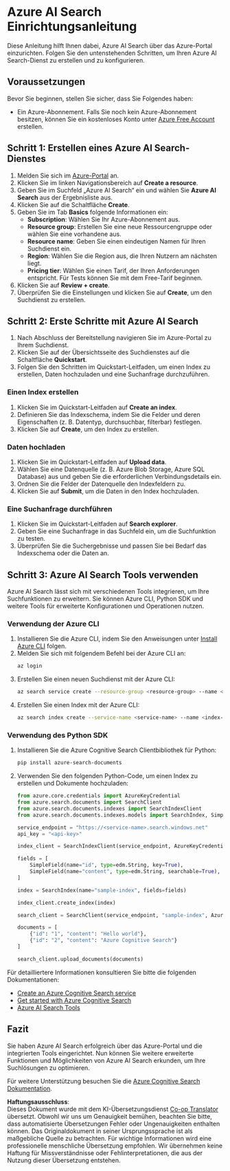 <!--
CO_OP_TRANSLATOR_METADATA:
{
  "original_hash": "f0ce2d470f3efad6f8c7df376f416a4b",
  "translation_date": "2025-07-12T07:33:07+00:00",
  "source_file": "00-course-setup/AzureSearch.md",
  "language_code": "de"
}
-->
# Azure AI Search Einrichtungsanleitung

Diese Anleitung hilft Ihnen dabei, Azure AI Search über das Azure-Portal einzurichten. Folgen Sie den untenstehenden Schritten, um Ihren Azure AI Search-Dienst zu erstellen und zu konfigurieren.

## Voraussetzungen

Bevor Sie beginnen, stellen Sie sicher, dass Sie Folgendes haben:

- Ein Azure-Abonnement. Falls Sie noch kein Azure-Abonnement besitzen, können Sie ein kostenloses Konto unter [Azure Free Account](https://azure.microsoft.com/free/?wt.mc_id=studentamb_258691) erstellen.

## Schritt 1: Erstellen eines Azure AI Search-Dienstes

1. Melden Sie sich im [Azure-Portal](https://portal.azure.com/?wt.mc_id=studentamb_258691) an.
2. Klicken Sie im linken Navigationsbereich auf **Create a resource**.
3. Geben Sie im Suchfeld „Azure AI Search“ ein und wählen Sie **Azure AI Search** aus der Ergebnisliste aus.
4. Klicken Sie auf die Schaltfläche **Create**.
5. Geben Sie im Tab **Basics** folgende Informationen ein:
   - **Subscription**: Wählen Sie Ihr Azure-Abonnement aus.
   - **Resource group**: Erstellen Sie eine neue Ressourcengruppe oder wählen Sie eine vorhandene aus.
   - **Resource name**: Geben Sie einen eindeutigen Namen für Ihren Suchdienst ein.
   - **Region**: Wählen Sie die Region aus, die Ihren Nutzern am nächsten liegt.
   - **Pricing tier**: Wählen Sie einen Tarif, der Ihren Anforderungen entspricht. Für Tests können Sie mit dem Free-Tarif beginnen.
6. Klicken Sie auf **Review + create**.
7. Überprüfen Sie die Einstellungen und klicken Sie auf **Create**, um den Suchdienst zu erstellen.

## Schritt 2: Erste Schritte mit Azure AI Search

1. Nach Abschluss der Bereitstellung navigieren Sie im Azure-Portal zu Ihrem Suchdienst.
2. Klicken Sie auf der Übersichtsseite des Suchdienstes auf die Schaltfläche **Quickstart**.
3. Folgen Sie den Schritten im Quickstart-Leitfaden, um einen Index zu erstellen, Daten hochzuladen und eine Suchanfrage durchzuführen.

### Einen Index erstellen

1. Klicken Sie im Quickstart-Leitfaden auf **Create an index**.
2. Definieren Sie das Indexschema, indem Sie die Felder und deren Eigenschaften (z. B. Datentyp, durchsuchbar, filterbar) festlegen.
3. Klicken Sie auf **Create**, um den Index zu erstellen.

### Daten hochladen

1. Klicken Sie im Quickstart-Leitfaden auf **Upload data**.
2. Wählen Sie eine Datenquelle (z. B. Azure Blob Storage, Azure SQL Database) aus und geben Sie die erforderlichen Verbindungsdetails ein.
3. Ordnen Sie die Felder der Datenquelle den Indexfeldern zu.
4. Klicken Sie auf **Submit**, um die Daten in den Index hochzuladen.

### Eine Suchanfrage durchführen

1. Klicken Sie im Quickstart-Leitfaden auf **Search explorer**.
2. Geben Sie eine Suchanfrage in das Suchfeld ein, um die Suchfunktion zu testen.
3. Überprüfen Sie die Suchergebnisse und passen Sie bei Bedarf das Indexschema oder die Daten an.

## Schritt 3: Azure AI Search Tools verwenden

Azure AI Search lässt sich mit verschiedenen Tools integrieren, um Ihre Suchfunktionen zu erweitern. Sie können Azure CLI, Python SDK und weitere Tools für erweiterte Konfigurationen und Operationen nutzen.

### Verwendung der Azure CLI

1. Installieren Sie die Azure CLI, indem Sie den Anweisungen unter [Install Azure CLI](https://learn.microsoft.com/en-us/cli/azure/install-azure-cli?wt.mc_id=studentamb_258691) folgen.
2. Melden Sie sich mit folgendem Befehl bei der Azure CLI an:
   ```bash
   az login
   ```
3. Erstellen Sie einen neuen Suchdienst mit der Azure CLI:
   ```bash
   az search service create --resource-group <resource-group> --name <service-name> --sku Free
   ```
4. Erstellen Sie einen Index mit der Azure CLI:
   ```bash
   az search index create --service-name <service-name> --name <index-name> --fields "field1:type, field2:type"
   ```

### Verwendung des Python SDK

1. Installieren Sie die Azure Cognitive Search Clientbibliothek für Python:
   ```bash
   pip install azure-search-documents
   ```
2. Verwenden Sie den folgenden Python-Code, um einen Index zu erstellen und Dokumente hochzuladen:
   ```python
   from azure.core.credentials import AzureKeyCredential
   from azure.search.documents import SearchClient
   from azure.search.documents.indexes import SearchIndexClient
   from azure.search.documents.indexes.models import SearchIndex, SimpleField, edm

   service_endpoint = "https://<service-name>.search.windows.net"
   api_key = "<api-key>"

   index_client = SearchIndexClient(service_endpoint, AzureKeyCredential(api_key))

   fields = [
       SimpleField(name="id", type=edm.String, key=True),
       SimpleField(name="content", type=edm.String, searchable=True),
   ]

   index = SearchIndex(name="sample-index", fields=fields)

   index_client.create_index(index)

   search_client = SearchClient(service_endpoint, "sample-index", AzureKeyCredential(api_key))

   documents = [
       {"id": "1", "content": "Hello world"},
       {"id": "2", "content": "Azure Cognitive Search"}
   ]

   search_client.upload_documents(documents)
   ```

Für detailliertere Informationen konsultieren Sie bitte die folgenden Dokumentationen:

- [Create an Azure Cognitive Search service](https://learn.microsoft.com/en-us/azure/search/search-create-service-portal?wt.mc_id=studentamb_258691)
- [Get started with Azure Cognitive Search](https://learn.microsoft.com/en-us/azure/search/search-get-started-portal?wt.mc_id=studentamb_258691)
- [Azure AI Search Tools](https://learn.microsoft.com/en-us/azure/ai-services/agents/how-to/tools/azure-ai-search?tabs=azurecli%2Cpython&pivots=code-examples?wt.mc_id=studentamb_258691)

## Fazit

Sie haben Azure AI Search erfolgreich über das Azure-Portal und die integrierten Tools eingerichtet. Nun können Sie weitere erweiterte Funktionen und Möglichkeiten von Azure AI Search erkunden, um Ihre Suchlösungen zu optimieren.

Für weitere Unterstützung besuchen Sie die [Azure Cognitive Search Dokumentation](https://learn.microsoft.com/en-us/azure/search/?wt.mc_id=studentamb_258691).

**Haftungsausschluss**:  
Dieses Dokument wurde mit dem KI-Übersetzungsdienst [Co-op Translator](https://github.com/Azure/co-op-translator) übersetzt. Obwohl wir uns um Genauigkeit bemühen, beachten Sie bitte, dass automatisierte Übersetzungen Fehler oder Ungenauigkeiten enthalten können. Das Originaldokument in seiner Ursprungssprache ist als maßgebliche Quelle zu betrachten. Für wichtige Informationen wird eine professionelle menschliche Übersetzung empfohlen. Wir übernehmen keine Haftung für Missverständnisse oder Fehlinterpretationen, die aus der Nutzung dieser Übersetzung entstehen.